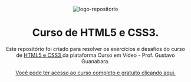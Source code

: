<p align="center"> <img src="https://user-images.githubusercontent.com/96539606/197426991-609b4b60-8603-4ea2-94ee-112480e050ba.png" alt="logo-repositorio" /> </center>

<h1 align="center"><strong> Curso de HTML5 e CSS3.</strong></center></h1>


<p align="center"> Este repositório foi criado para resolver os exercícios e desafios do curso de <a href="https://www.youtube.com/c/CursoemV%C3%ADdeo" target: _blank> HTML5 e CSS3 </a> da plataforma Curso em Vídeo - Prof. Gustavo Guanabara. </strong></center>
<p align="center"><a href="https://www.youtube.com/watch?v=Ejkb_YpuHWs&list=PLHz_AreHm4dkZ9-atkcmcBaMZdmLHft8n" target="_blank">Você pode ter acesso ao curso completo e gratuito clicando aqui.</a></center>
<p align="center">
